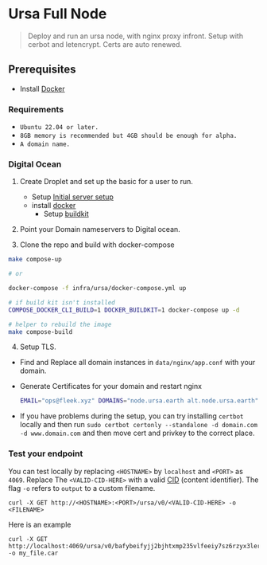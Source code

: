 # Ursa Full Node

> Deploy and run an ursa node, with nginx proxy infront. Setup with cerbot and letencrypt. Certs are auto renewed. 

## Prerequisites

- Install [Docker](https://docs.docker.com/get-docker/)

### Requirements
- `Ubuntu 22.04 or later.`
- `8GB memory is recommended but 4GB should be enough for alpha.`	
- `A domain name.`

### Digital Ocean

1. Create Droplet and set up the basic for a user to run.
    - Setup [Initial server setup](https://www.digitalocean.com/community/tutorials/initial-server-setup-with-ubuntu-22-04)
    - install [docker](https://www.digitalocean.com/community/tutorials/how-to-install-and-use-docker-on-ubuntu-22-04)
        -  Setup [buildkit](https://docs.docker.com/develop/develop-images/build_enhancements/)

2. Point your Domain nameservers to Digital ocean.

3. Clone the repo and build with docker-compose
  ```sh
  make compose-up 

  # or

  docker-compose -f infra/ursa/docker-compose.yml up

  # if build kit isn't installed
  COMPOSE_DOCKER_CLI_BUILD=1 DOCKER_BUILDKIT=1 docker-compose up -d
  
  # helper to rebuild the image
  make compose-build
  ```

4. Setup TLS.

- Find and Replace all domain instances in `data/nginx/app.conf` with your domain.
- Generate Certificates for your domain and restart nginx

  ```sh
  EMAIL="ops@fleek.xyz" DOMAINS="node.ursa.earth alt.node.ursa.earth" bash infra/ursa/init-letsencrypt.sh
  ```

- If you have problems during the setup, you can try installing `certbot` locally and then run `sudo certbot certonly --standalone -d domain.com -d www.domain.com` and then move cert and privkey to the correct place.

### Test your endpoint

You can test locally by replacing `<HOSTNAME>` by `localhost` and `<PORT>` as `4069`. Replace The `<VALID-CID-HERE>` with a valid [CID](https://docs.ipfs.tech/concepts/content-addressing/) (content identifier). The flag `-o` refers to `output` to a custom filename.

```
curl -X GET http://<HOSTNAME>:<PORT>/ursa/v0/<VALID-CID-HERE> -o <FILENAME>
```

Here is an example

```
curl -X GET http://localhost:4069/ursa/v0/bafybeifyjj2bjhtxmp235vlfeeiy7sz6rzyx3lervfk3ap2nyn4rggqgei -o my_file.car
```
